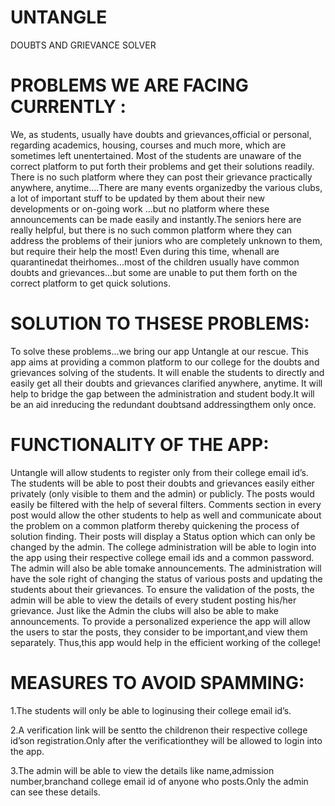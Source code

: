# UNTANGLE
DOUBTS AND GRIEVANCE SOLVER
# PROBLEMS WE ARE FACING CURRENTLY : 
We, as students, usually have doubts and grievances,official or personal, regarding academics, housing, courses and much more, which are sometimes left unentertained. Most of the students are unaware of the correct platform to put forth their problems and get their solutions readily. There is no such platform where they can post their grievance practically anywhere, anytime....There are many events organizedby the various clubs, a lot of important stuff to be updated by them about their new developments or on-going work ...but no platform where these announcements can be made easily and instantly.The seniors here are really helpful, but there is no such common platform where they can address the problems of their juniors who are completely unknown to them, but require their help the most! Even during this time, whenall are quarantinedat theirhomes...most of the children usually have common doubts and grievances...but some are unable to put them forth on the correct platform to get quick solutions.
# SOLUTION TO THSESE PROBLEMS:
To solve these problems...we bring our app Untangle at our rescue. This app aims at providing a common platform to our college for the doubts and grievances solving of the students. It will enable the students to directly and easily get all their doubts and grievances clarified anywhere, anytime. It will help to bridge the gap between the administration and student body.It will be an aid inreducing the redundant doubtsand addressingthem only once.
# FUNCTIONALITY OF THE APP:
Untangle will allow students to register only from their college email id’s. The students will be able to post their doubts and grievances easily either privately (only visible to them and the admin) or publicly. The posts would easily be filtered with the help of several filters. Comments section in every post would allow the other students to help as well and communicate about the problem on a common platform thereby quickening the process of solution finding. Their posts will display a Status option which can only be changed by the admin. The college administration will be able to login into the app using their respective college email ids and a common password. The admin will also be able tomake announcements. The administration will have the sole right of changing the status of various posts and updating the students about their grievances. To ensure the validation of the posts, the admin will be able to view the details of every student posting his/her grievance. Just like the Admin the clubs will also be able to make announcements. To provide a personalized experience the app will allow the users to star the posts, they consider to be important,and view them separately. Thus,this app would help in the efficient working of the college!
# MEASURES TO AVOID SPAMMING:
1.The students will only be able to loginusing their college email id’s.

2.A verification link will be sentto the childrenon their respective college id’son registration.Only after the verificationthey will be allowed to login into the app.

3.The admin will be able to view the details like name,admission number,branchand college email id of anyone who posts.Only the admin can see these details.
